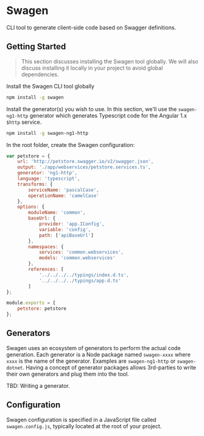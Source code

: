 # Swagen
CLI tool to generate client-side code based on Swagger definitions.

## Getting Started
> This section discusses installing the Swagen tool globally. We will also discuss installing it locally in your project to avoid global dependencies.

Install the Swagen CLI tool globally
```sh
npm install -g swagen
```

Install the generator(s) you wish to use. In this section, we'll use the `swagen-ng1-http` generator which generates Typescript code for the Angular 1.x `$http` service.
```sh
npm install -g swagen-ng1-http
```

In the root folder, create the Swagen configuration:
```javascript
var petstore = {
    url: 'http://petstore.swagger.io/v2/swagger.json',
    output: './app/webservices/petstore.services.ts',
    generator: 'ng1-http',
    language: 'typescript',
    transforms: {
        serviceName: 'pascalCase',
        operationName: 'camelCase'
    },
    options: {
        moduleName: 'common',
        baseUrl: {
            provider: 'app.IConfig',
            variable: 'config',
            path: ['apiBaseUrl']
        },
        namespaces: {
            services: 'common.webservices',
            models: 'common.webservices'
        },
        references: [
            '../../../../typings/index.d.ts',
            '../../../../typings/app.d.ts'
        ]
};

module.exports = {
    petstore: petstore
};
```

## Generators
Swagen uses an ecosystem of generators to perform the actual code generation. Each generator is a Node package named `swagen-xxxx` where `xxxx` is the name of the generator. Examples are `swagen-ng1-http` or `swagen-dotnet`. Having a concept of generator packages allows 3rd-parties to write their own generators and plug them into the tool.

TBD: Writing a generator.

## Configuration
Swagen configuration is specified in a JavaScript file called `swagen.config.js`, typically located at the root of your project.
